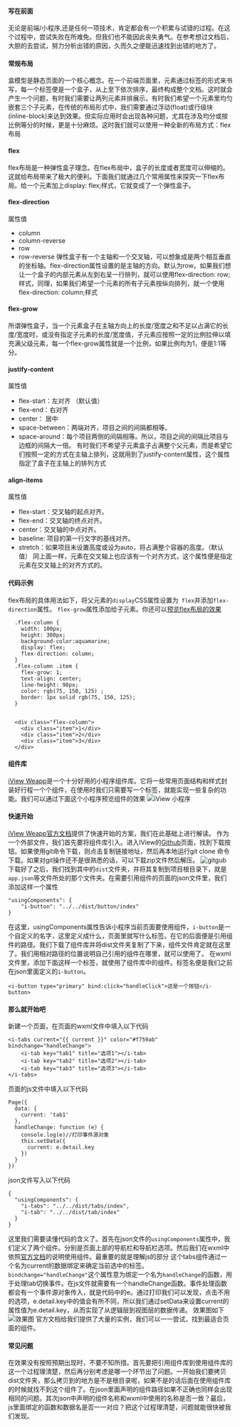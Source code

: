 #### 写在前面 ####
  无论是前端/小程序,还是任何一项技术，肯定都会有一个积累与试错的过程。在这个过程中，尝试失败在所难免。但我们也不能因此丧失勇气。在参考想过文档后，大胆的去尝试，努力分析出错的原因，久而久之便能迅速找到出错的地方了。
#### 常规布局 ####
  盒模型是静态页面的一个核心概念。在一个前端页面里，元素通过标签的形式来书写，每一个标签便是一个盒子，从上至下依次排序，最终构成整个文档。这时就会产生一个问题，有时我们需要让两列元素并排展示，有时我们希望一个元素里均匀嵌套三个子元素，在传统的布局形式中，我们需要通过浮动(float)或行级块(inline-block)来达到效果。但实际应用时会出现各种问题，尤其在涉及均分或按比例等分的时候，更是十分麻烦。这时我们就可以使用一种全新的布局方式：flex布局
#### flex ####
  flex布局是一种弹性盒子理念。在flex布局中，盒子的长度或者宽度可以伸缩的。这就给布局带来了极大的便利。下面我们就通过几个常用属性来探究一下flex布局。给一个元素加上display: flex;样式，它就变成了一个弹性盒子。
#### flex-direction ####
  属性值
  - column
  - column-reverse
  - row
  - row-reverse
  弹性盒子有一个主轴和一个交叉轴，可以想象成是两个相互垂直的坐标轴。flex-direction属性设置的是主轴的方向。默认为row。如果我们想让一个盒子的内部元素从左到右呈一行排列，就可以使用flex-direction: row;样式，同理，如果我们希望一个元素的所有子元素按纵向排列，就一个使用flex-direction: column;样式
#### flex-grow ####
  所谓弹性盒子，当一个元素盒子在主轴方向上的长度/宽度之和不足以占满它的长度/宽度时，或没有指定子元素的长度/宽度值，子元素应按照一定的比例拉伸以填充满父级元素，每一个flex-grow属性就是一个比例，如果比例均为1，便是1:1等分。
#### justify-content ####
  属性值
  - flex-start：左对齐 （默认值）
  - flex-end：右对齐
  - center： 居中
  - space-between：两端对齐，项目之间的间隔都相等。
  - space-around：每个项目两侧的间隔相等。所以，项目之间的间隔比项目与边框的间隔大一倍。
  有时我们不希望子元素盒子占满整个父元素，而是希望它们按照一定的方式在主轴上排列，这就用到了justify-content属性，这个属性指定了盒子在主轴上的排列方式
#### align-items ####
  属性值
  - flex-start：交叉轴的起点对齐。
  - flex-end：交叉轴的终点对齐。
  - center：交叉轴的中点对齐。
  - baseline: 项目的第一行文字的基线对齐。
  - stretch：如果项目未设置高度或设为auto，将占满整个容器的高度。（默认值）
  同上面一样，元素在交叉轴上也应该有一个对齐方式，这个属性便是指定元素在交叉轴上的对齐方式的。
#### 代码示例 ####
  flex布局的具体用法如下，将父元素的`display`CSS属性设置为` flex`并添加`flex-direction`属性。 `flex-grow`属性添加给子元素。你还可以[预览flex布局的效果](https://user65536.github.io/wiki-in-bupt/flex.html)
```
  .flex-column {
    width: 100px;
    height: 300px;
    background-color:aquamarine;
    display: flex;
    flex-direction: column;
  }
  .flex-column .item {
    flex-grow: 1;
    text-align: center;
    line-height: 98px;
    color: rgb(75, 150, 125) ;
    border: 1px solid rgb(75, 150, 125);
  }
  
```
```
  <div class="flex-column">
    <div class="item">1</div>
    <div class="item">2</div>
    <div class="item">3</div>
  </div>

```

#### 组件库 ####
[iView Weapp](https://weapp.iviewui.com/docs/guide/start)是一个十分好用的小程序组件库。它将一些常用页面结构和样式封装好行程一个个组件，在使用时我们只需要写一个标签，就能实现一些复杂的功能。我们可以通过下面这个小程序预览组件的效果
![iView 小程序](./iView.jpg)

#### 快速开始 ####
[iView Weapp官方文档](https://weapp.iviewui.com/docs/guide/start)提供了快速开始的方案，我们在此基础上进行解读。
作为一个外部文件，我们首先要将组件库引入。进入IView的[Github](https://github.com/TalkingData/iview-weapp)页面，找到下载按钮。如果使用git命令下载，则点击复制链接地址，然后再本地运行git clone 命令下载。如果对git操作还不是很熟悉的话，可以下载zip文件然后解压。
![gitgub](./git.png)
下载好了之后，我们找到其中的`dist`文件夹，并将其复制到项目根目录下，就是`app.json`等文件所处的那个文件夹。在需要引用组件的页面的json文件里，我们添加这样一个属性
```
"usingComponents": {
    "i-button": "../../dist/button/index"
}
```
在这里，usingComponents属性告诉小程序当前页面要使用组件，`i-button`是一个自定义的名字，这里定义成什么，页面里就写什么标签。在它的后面便是引用组件的路径。我们下载了组件库并将dist文件夹复制了下来，组件文件肯定就在这里了。我们用相对路径的位置说明自己引用的组件在哪里，就可以使用了。
在wxml文件里，添加下面这样一个标签，就使用了组件库中的组件。标签名便是我们之前在json里面定义的`i-button`。
```
<i-button type="primary" bind:click="handleClick">这是一个按钮</i-button>
```

#### 那么就开始吧 ####
新建一个页面，在页面的wxml文件中填入以下代码
```
<i-tabs current="{{ current }}" color="#f759ab" bindchange="handleChange">
    <i-tab key="tab1" title="选项1"></i-tab>
    <i-tab key="tab2" title="选项2"></i-tab>
    <i-tab key="tab3" title="选项3"></i-tab>
</i-tabs>
```
页面的js文件中填入以下代码
```
Page({
  data: {
    current: 'tab1'
  },
  handleChange: function (e) {
    console.log(e)//打印事件源对象
    this.setData({
      current: e.detail.key
    })
  }
})
```
json文件写入以下代码
```
{
  "usingComponents": {
    "i-tabs": "../../dist/tabs/index",
    "i-tab": "../../dist/tab/index"
  }
}
```
这里我们需要读懂代码的含义了。首先在json文件的`usingComponents`属性中，我们定义了两个组件。分别是页面上部的导航栏和导航栏选项。然后我们在wxml中依照[官方文档](https://weapp.iviewui.com/components/tabs)的说明使用组件。最重要的就是理解js的部分
这个tabs组件通过一个名为current的数据绑定来确定当前选中的标签。`bindchange="handleChange"`这个属性意为绑定一个名为`handleChange`的函数，用于处理tab切换事件。在js文件就需要有一个handleChange函数。事件处理函数都会有一个事件源对象传入，就是代码中的e。通过打印我们可以发现，点击不用的选项，e.detail.key中的值会有所不同，所以我们通过setData来设置current的属性值为e.detail.key，从而实现了从逻辑层到视图层的数据传递。
效果图如下
![效果图](./tab.PNG)
官方文档给我们提供了大量的实例，我们可以一一尝试，找到最适合页面的组件。

#### 常见问题 ####
在效果没有按照预期出现时，不要不知所措。首先要把引用组件库到使用组件库的这一个过程理清楚，然后再分别考虑是哪一个环节出了问题。一开始我们要拷贝dist文件夹，那么拷贝到的地方是不是根目录呢，如果不是的话后面在使用组件库的时候就找不到这个组件了。在json里面声明的组件路径如果不正确也同样会出现相同的问题。其次json中声明的组件名称和wxml中使用的名称是否一致？最后，js里面绑定的函数和数据名是否一一对应？把这个过程理清楚，问题就能很快被我们发现。
